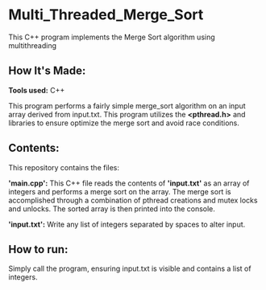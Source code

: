 # Multi_Threaded_Merge_Sort
This C++ program implements the Merge Sort algorithm using multithreading

## How It's Made:
**Tools used:** C++

This program performs a fairly simple merge_sort algorithm on an input array derived from input.txt. This program utilizes the **<pthread.h>** and **<mutex>** libraries to ensure optimize the merge sort and avoid race conditions.

## Contents:
This repository contains the files:

**'main.cpp':** This C++ file reads the contents of **'input.txt'** as an array of integers and performs a merge sort on the array. The merge sort is accomplished through a combination of pthread creations and mutex locks and unlocks. The sorted array is then printed into the console.

**'input.txt':** Write any list of integers separated by spaces to alter input.

## How to run:
Simply call the program, ensuring input.txt is visible and contains a list of integers.
